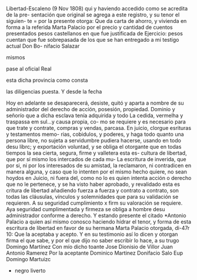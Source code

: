 Libertad-Escaleno (9 Nov 1808)
qui y haviendo accedido como se acredita de la pre-
sentación que original se agrega a este registro, y su tenor el siguien- te = por la presente otorga: Que da carta de ahorro, y vivienda en forma a la referida Marta Palacio por el precio y cantidad de cuentos presentados pesos castellanos en que fue justificada de
Ejercicio:
pesos
cuentan
que fue
sobrepasada
de
los
que
se
han
entregado
a
mi
testigo
actual
Don
Bo-
nifacio
Salazar

mismos

pase
al
oficial
Real

esta
dicha
provincia
como
consta

las
diligencias
puesta.
Y
desde
la
fecha

Hoy en adelante se desaparecerá, desiste, quitó y aparta a nombre de su administrador del derecho de acción, posesión, propiedad. Dominio y señorío que a dicha esclava tenía adquirida y todo
La cedida, vermelha y traspassa em sul...y causa propia, co- mo se requiere y es necesario para que trate y contrate, compras y vendas, parcasa. En juicio, clorgue esrituras y testamentos memo- rias, cobidulos, y poderes, y haga todo quanto una persona libre,
no sujeta a servidumbre pudiera hacerse, usando en todo desu líbrc; y exportación voluntad, y se obliga el otorgante que en todas tiempos la sea cierta, segura, firme y valletera esta es- cultura de libertad, que por sí mismo los intercados de cada mu-
La escritura de inverida, que por si, ni por los interesados de su amistad, la reclamaron, ni contradicen en manera alguna, y caso que lo intenten por el mismo hecho quiere, no sean hoydos en Juicio, ni fuera del, como no lo es quien intenta acción o derecho que no le
pertenece, y se ha visto haber aprobado, y revalidado esta es
critura de libertad añadiendo fuerza a fuerza y contrato a
contrato, son todas las cláusulas, vínculos y solemnidades que
para su validación se requieren. A su seguridad cumplimiento x
firm
su valoración se requiere. Aya seguridad cumplimentada y firmeza se obliga a hombre desu administrador conforme a derecho. Y estando presente el citado *Antonio Palacio a quien así mismo conosco haciendo hídrar el tenor, y forma de esta escritura
de libertad en favor de su hermana Marta Palacio otorgada, di-47r 10: Que la aceptaba y acepto. Y en su testimonio así lo dicen y otorgan firma el que sabe, y por el que dijo no saber escribir lo hace, a su trugo Domingo Martínez Con mío dicho toante
Jose Dionisio de Villor Juan Antonio Ramerez Por la aceptante Dominico Martinez
Donifacio Salo Eup
Domingo Martuizc
* negro liverto